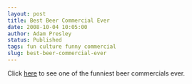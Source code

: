 ```yaml
---
layout: post
title: Best Beer Commercial Ever
date: 2008-10-04 10:05:00
author: Adam Presley
status: Published
tags: fun culture funny commercial
slug: best-beer-commercial-ever
---
```


Click [here](http://www.youtube.com/watch?v=RyRvpR4XhK4) to see one of
the funniest beer commercials ever.
